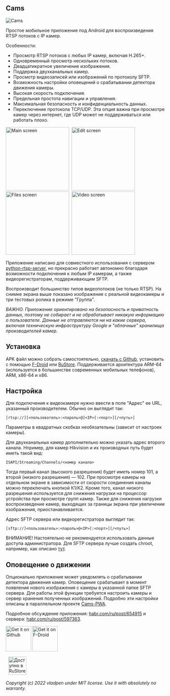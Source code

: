 ## Cams

![Cams](https://raw.githubusercontent.com/vladpen/cams/main/fastlane/metadata/android/ru-RU/images/phoneScreenshots/5_cover.jpg)

Простое мобильное приложение под Android для воспроизведения RTSP потоков с IP камер.

Особенности:

- Просмотр RTSP потоков c любых IP камер, включая H.265+.
- Одновременный просмотр нескольких потоков.
- Двадцатикратное увеличение изображения.
- Поддержка двухканальных камер.
- Просмотр видеозаписей или изображений по протоколу SFTP.
- Возможность настройки оповещений о срабатывании детектора движения камеры.
- Высокая скорость подключения.
- Предельная простота навигации и управления.
- Максимальная безопасность и конфиденциальность данных.
- Переключение протокола TCP/UDP.
  Эта опция важна при просмотре камер через интернет, где UDP может не поддерживаться или работать плохо.

<img src="https://raw.githubusercontent.com/vladpen/cams/main/fastlane/metadata/android/ru-RU/images/phoneScreenshots/1_main_ru.jpg"
alt="Main screen"
width="200">&nbsp;
<img src="https://raw.githubusercontent.com/vladpen/cams/main/fastlane/metadata/android/ru-RU/images/phoneScreenshots/2_edit_ru.jpg"
alt="Edit screen"
width="200">&nbsp;
<img src="https://raw.githubusercontent.com/vladpen/cams/main/fastlane/metadata/android/ru-RU/images/phoneScreenshots/3_files_ru.jpg"
alt="Files screen"
width="200">&nbsp;
<img src="https://raw.githubusercontent.com/vladpen/cams/main/fastlane/metadata/android/ru-RU/images/phoneScreenshots/4_video_ru.jpg"
alt="Video screen"
width="200">

Приложение написано для совместного использования с сервером [python-rtsp-server](https://github.com/vladpen/python-rtsp-server),
но прекрасно работает автономно благодаря возможности подключения к любым IP камерам, а также видеорегистраторам, поддерживающим SFTP.

Воспроизводит большинство типов видеопотоков (не только RTSP).
На снимке экрана выше показано изображение с реальной видеокамеры и три тестовых ролика в режиме "Группа".

*ВАЖНО. Приложение ориентировано на безопасность и приватность данных, поэтому не собирает и не обрабатывает никакую информацию о пользователе.
Данные не отправляются ни на какие сервера, включая техническую инфраструктуру Google и "облачные" хранилища производителей камер.*

## Установка

APK файл можно собрать самостоятельно, [скачать с Github](https://github.com/vladpen/cams/raw/main/app/release/app-armeabi-v7a-release.apk),
установить с помощью [F-Droid](https://f-droid.org/ru/packages/com.vladpen.cams/) или [RuStore](https://apps.rustore.ru/app/com.vladpen.cams).
Поддерживается архитектура ARM-64 (используется в большинстве современных мобильных телефонов), ARM, x86-64 и x86.

## Настройка

Для подключения к видеокамере нужно ввести в поле "Адрес" ее URL, указанный производителем. Обычно он выглядит так:
```
[rtsp://][<пользователь>:<пароль>@]<IP>[:<порт>][/<путь>]
```
Параметры в квадратных скобках необязательны (зависит от настроек камеры).

Для двухканальных камер дополнительно можно указать адрес второго канала.
Нпример, для камер Hikvision и их производных путь будет иметь такой вид:
```
ISAPI/Streaming/Channels/<номер канала>
```
Тогда первый канал (высокого разрешения) будет иметь номер 101, а второй (низкого разрешения) — 102.
При просмотре камеры на отдельном экране в зависимости от скорости соединения каналы можно переключать кнопкой К1/К2.
Кроме того, канал низкого разрешения используется для снижения нагрузки на процессор устройства при просмотре групп камер.
Также для снижения нагрузки воспроизведение камер, выходящих за границы экрана при увеличении изображения, приостанавливается.

Адрес SFTP сервера или видеорегистратора выглядит так:
```
[sftp://]<пользователь>:<пароль>@<IP>[:<порт>][/<путь>]
```
ВНИМАНИЕ! Настоятельно не рекомендуется использовать данные доступа администратора.
Для SFTP сервера лучше создать chroot, например, как описано [тут](https://wiki.archlinux.org/title/SFTP_chroot).

## Оповещение о движении

Опционально приложение может уведомлять о срабатывании детектора движения камер.
Оповещение срабатывает в момент появления нового изображения с камеры в указанной папке SFTP сервера.
Для работы этой функции требуется настроить камеры и сервер хранения полученных изображений.
Подробно эти настройки описаны в параллельном проекте [Cams-PWA](https://github.com/vladpen/cams-pwa).

Подробное обсуждение приложения: [habr.com/ru/post/654915](https://habr.com/ru/post/654915/)
и сервера: [habr.com/ru/post/597363](https://habr.com/ru/post/597363/).

[<img src="https://github.githubassets.com/images/modules/logos_page/GitHub-Mark.png"
alt="Get it on Github"
height="80">](https://github.com/vladpen/cams/tree/main/app/release)
[<img src="https://fdroid.gitlab.io/artwork/badge/get-it-on.png"
alt="Get it on F-Droid"
height="80">](https://f-droid.org/packages/com.vladpen.cams/)

&nbsp; [<img src="https://user-images.githubusercontent.com/3853013/194689050-e6da2f21-9aa3-4662-9b7d-7293b140f22f.svg"
alt="Доступно в RuStore"
height="57">](https://apps.rustore.ru/app/com.vladpen.cams)

*Copyright (c) 2022 vladpen under MIT license. Use it with absolutely no warranty.*
